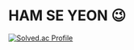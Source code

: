 # HAM SE YEON 😉

[![Solved.ac Profile](http://mazassumnida.wtf/api/generate_badge?boj=byhoon3)](https://solved.ac/byhoon3)
